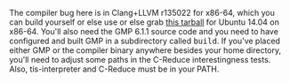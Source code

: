 The compiler bug here is in Clang+LLVM r135022 for x86-64, which you
can build yourself or else use or else grab [this
tarball](http://john.regehr.org/llvm-r135022-install-ubuntu-14.04.tar.bz2)
for Ubuntu 14.04 on x86-64. You'll also need the GMP 6.1.1 source code
and you need to have configured and built GMP in a subdirectory called
<tt>build</tt>. If you've placed either GMP or the compiler binary
anywhere besides your home directory, you'll need to adjust some paths
in the C-Reduce interestingness tests. Also, tis-interpreter and
C-Reduce must be in your PATH.
